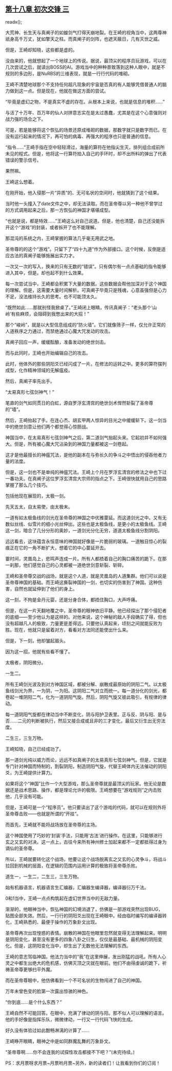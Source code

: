 ## [第十八章 初次交锋 三](https://www.xxbiquge.com/11_11207/9072843.html)
readx();

  大荒神、长生天与真阐子的如蝗剑气打得天崩地裂。在王崎的视角当中，这两尊神祇身高千万丈，犹如擎天之柱。而真阐子的剑阵，也遮天蔽日，几有灭世之威。

  但是，王崎却知晓，这些都是虚的。

  没由来的，他就想起了一个地球上的传说。据说，最顶尖的程序员玩游戏，可以在几次尝试之后，就读出BOSS的AI。游戏当中的种种景致落到这种人眼中，就是不规则的多边形，是NuRBS的三维表现，就是一行行代码的堆砌。

  王崎不清楚地球那个不支持任何超凡现象的宇宙是否真的有人能够凭借普通人的脑力做到这一点。但是现在，他就在做这方面的尝试。

  “毕竟是虚幻之物，不是真实不虚的存在。从根本上来说，也就是信息的堆积……”

  与活了十万年、百万年的仙人对拼意志实在是太过愚蠢，尤其是在这个心意强则对战力强的场合之下。

  可是，若是能够将这个恢弘的场景还原成堆砌的数据，那数字就只是数字而已。在没有运行起来的情况下，再可怕的病毒、再强大的程序也只是普通的信息。

  “指令……”王崎手指在空中轻轻滑过，海量的算符在他指尖生灭，排列组合成前所未见的程式。但是，他将这一行算符拍入自己的手环时，却不出所料的弹出了代表错误的警示信号。

  果然嘛。

  王崎这么想着。

  在刚开始，他入侵那一片“异质”的、无可名状的空间时，他就猜到了这个结果。

  当时他一头撞入了date文件之中，却无法读取。而在圣帝尊以另一种他不曾学过的方式调用起来之后，那一方恢弘的神国才堪堪成型。

  “也就是说，都是特效……”王崎这么对自己说道。但是，他也清楚，自己还没能拆开这个“游戏”的封装，或者拆开了也不能理解。

  那混沌的系统之内，王崎掌握的算法几乎毫无用武之地。

  圣帝尊的的这个“游戏”。只留下了“四十九道”作为外部接口。这个时候，反倒是适应古法的真阐子能够施展出实力才。

  一次又一次的写入，换来的只有无数的“错误”。只有偶尔有一点点基础的指令能够进入其中，但是。却也起不到什么效果。

  每一次尝试当中，王崎都会积累下大量的数据。这些数据会帮他加深对于这个神国的理解。但是，这需要大量时间解析。可真阐子毕竟只是残魂，心意虽强但是心力不足，没法维持长久的思考。也不可能顶太久。

  “既然如此……那就别怪我掀桌了。”王崎闭上眼睛，传讯真阐子：“老头那个‘山岭’有些麻烦，会阻碍到我憋出来的大招！”

  那个“峻岭”，就是以大型信息组成的“防火墙”。它们就像筛子一样，仅允许正常的人道秩序之力通过，而禁绝通过心魔大咒发动的攻击。

  真阐子回应一声，缓缓酝酿，准备发动的绝世剑击。

  而与此同时，王崎也开始编辑自己的攻击。

  此时，他体外的那些阴阳爻已经闪成了一片。在修法的运转之中。更多的算符摆列成型，化作精神领域的无解瘟疫。

  然后，真阐子率先出手。

  “太易真形七弦剑神气！”

  笔直的剑气如同贯日的白虹，源自罗浮玄清宫的绝世剑术悍然斩裂了圣帝尊的“墙”。

  然后，王崎抬起了手。在连心杰、胡玄甲两人惊异的目光之中缓缓斩下。这一剑当中的绝世剑意让他们两个都觉得心惊胆战。

  神国当中，在太易真形七弦剑神气之后，第二道剑气抬起头来。它起初并不如何强大。但是，所有被心魔大咒沾染到的神国力量都被这一剑卷起。

  这才是他最擅长的神瘟咒法，是他的副本在与弥长久的争斗之中悟出的侵吞他者力量的法度。

  但是，这一剑也不是单纯的神瘟咒法。王崎上个月在罗浮玄清宫的修法之中也下过一番功夫。在真阐子这位罗浮玄清宫大宗师的指点之下。王崎很快就用自己的思路掌握了那么几个技巧。

  包括他现在展现的，太极一剑。

  先天五太，自太易使，由太极末。

  一道有如太极鱼线的剑光在圣帝尊的神国之中优雅蔓延。而这道剑光之中。又有无数似丝线、似雪片的细小光丝伸出。这些也是太极鱼线，是更小的太极鱼线。王崎这一剑，暗合了几分分形的奥妙，一道剑光分化无穷，道道太极鱼线分割阴阳。

  远远看去，这块蕴含永恒意味的神国就好像是一片脆弱的玻璃。一道触目惊心的裂痕正在它的一角不断扩大，想着它的中心蔓延开去。

  霎时间，灵凰岛上，悲鸣声连成一片。所有人都捂着自己的胸口痛苦的跪下。在那一刹那，他们感觉自己的心灵都被一道绝世剑意斩裂、斩碎。

  王崎和圣帝尊交战的战场，就是这个人道，就是灵凰岛的人道集群。他们可以说是圣帝尊神国的基础。而王崎这撕裂神国的一剑，也切实的伤害到了神国。这种伤害，自然也就延伸到了他们的身上。

  这一刻，不拘是金丹元婴，还是分身合体，都捂住胸口，大声呼痛。

  但是，在这一片天翻地覆之中，圣帝尊的眼神依旧平静。他已经探出了那个侵犯者的底细——至少他认为是这样的。对他来说，这个神秘的敌人手段确实了得，但也没有超越凡人的极致，力量更是差得远。只要他认真起来，顷刻之间就能反败为胜。现在，他就只是留着对方，看看对方法同还能使出什么来。

  但是，下一刻，他却皱起眉头。

  因为这一招，他就有些看不懂了。

  太极者，阴阳微分。

  一生二。

  所有王崎剑光波及到对方神国区域，都被分解、崩散成最原始的阴阳二气。以太极鱼线剑光为界，一为阴，一为阳。这阴阳二气对立而统一。每一道分化的剑光，都卷起一堆阴阳二气，化为一道阴阳气旋。然后，阴阳气旋又彼此吸引，有规律的律动。

  每一道阴阳气旋都在律动当中不断变化，阴与阳护卫表里。正与反、阴与阳、是与否……二元的判断被执行，然后又接合成或且非的三才变化，最后又衍生出无穷法度。

  二生三，三生万物。

  王崎知晓，自己已经成功了。

  那一道剑光纯以威力而论，远远不如真阐子的太易真形七弦剑神气。但是，它就是专门针对神国而特制的，割裂阴阳，制造阴阳气旋，代替王崎体内无法催动的阴阳爻，为王崎提供计算力。

  如果将这个“神国”比作一个大型游戏，那么圣帝尊就是最顶尖的玩家。他无论是数据还是战术思路、操作，都是理论允许的极限。王崎想要在“游戏规则”之内击败他，几乎没有可能。

  但是，王崎可是一个“程序员”。他只要读出了这个游戏的代码，就可以在规则外将圣帝尊击败——也就是所谓的“开挂”。

  而首先，王崎就不能将战场放在圣帝尊的主场。

  这个神国使用了巧妙的‘封装’手法，只能用‘古法’进行操作。在这里，只能够进行玄之又玄的对决。这一点上，古往今来所有神州修士加起来都不一定都抵得过身为谪仙的圣帝尊。

  所以，王崎就要转化这个战场，他要让这个战场脱离玄之又玄的心灵争斗，将战斗拉回到机械的层面，在逻辑的范围内运用计算的极致将圣帝尊杀败。

  道生一，一生二，二生三，三生万物。

  始有机器语言，机器语言生汇编器，汇编器生编译器，编译器衍万千法。

  0和1当中，王崎一点点构筑起在虚幻世界当中的无敌力量。

  渐渐的，他眼神当中，恢弘神国的幻境消退了，仿佛是一部游戏突然出现BUG，贴图全部失效。然后，一行行的阴阳爻出现在王崎眼中。经由临时编写的编译器转化，王崎熟悉的、最便于操作的万象卦文出现。

  圣帝尊再次出现惶惑的表情。崩散的神国在他眼里忽然就变得无法理解起来。明明是阴阳变化，甚至没有更多的四象八卦之衍生，仅仅是最基础、最机械的阴阳变化。但是，这阴阳变化当中，却生出了无数他无法理解的东西。

  王崎的意志驾临神国。他法力当中的“我”在这里伸展，发出刚猛的战吼。所有人心灵之中都生出绝大的危机感，仿佛灭顶之灾就在眼前。他们不由得虔诚的跪下，祈祷圣帝尊更够扫平外魔。

  而在圣帝尊眼中，他仿佛看到一个不可名状的生物闯进了自己的神国。

  万年未曾色变的脸第一次露出惊骇的神色。

  “你到底……是个什么东西？”

  王崎自然不可能回答。在眼中，充满了律动的阴与阳。那不似人可以理解的语言。他的手好像是指挥乐队，微微律动，一行又一行代码飞快的生成。

  好久没有体验过如此酣畅淋漓的计算了……

  王崎睁开眼睛，眼神之中是如同群魔乱舞的万象卦文。

  “圣帝尊啊……你不会连我的试探性攻击都接不下吧？”(未完待续。)

  PS：求月票呀求月票~月票哟月票~另外，新的读者们！让我看到你们的订阅！
